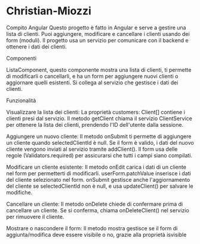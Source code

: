 # Christian-Miozzi
Compito Angular
Questo progetto è fatto in Angular e serve a gestire una lista di clienti. Puoi aggiungere, modificare e cancellare i clienti usando dei form (moduli). Il progetto usa un servizio per comunicare con il backend e ottenere i dati dei clienti.

Componenti

ListaComponent, questo componente mostra una lista di clienti, ti permette di modificarli o cancellarli, e ha un form per aggiungere nuovi clienti o aggiornare quelli esistenti. Si collega al servizio che gestisce i dati dei clienti.

Funzionalità

Visualizzare la lista dei clienti:
La proprietà customers: Client[] contiene i clienti presi dal servizio.
Il metodo getClient chiama il servizio ClientService per ottenere la lista dei clienti, prendendo l'ID dell'utente dalla sessione.

Aggiungere un nuovo cliente:
Il metodo onSubmit ti permette di aggiungere un cliente quando selectedClientId è null. Se il form è valido, i dati del nuovo cliente vengono inviati al servizio tramite addClient().
Il form usa delle regole (Validators.required) per assicurarsi che tutti i campi siano compilati.

Modificare un cliente esistente:
Il metodo onEdit carica i dati di un cliente nel form per permetterti di modificarli.
userForm.patchValue inserisce i dati del cliente selezionato nel form.
onSubmit gestisce anche l'aggiornamento del cliente se selectedClientId non è null, e usa updateClient() per salvare le modifiche.

Cancellare un cliente:
Il metodo onDelete chiede di confermare prima di cancellare un cliente. Se si conferma, chiama onDeleteClient() nel servizio per rimuovere il cliente.

Mostrare o nascondere il form:
Il metodo mostra gestisce se il form di aggiunta/modifica deve essere visibile o no, grazie alla proprietà isvisible
